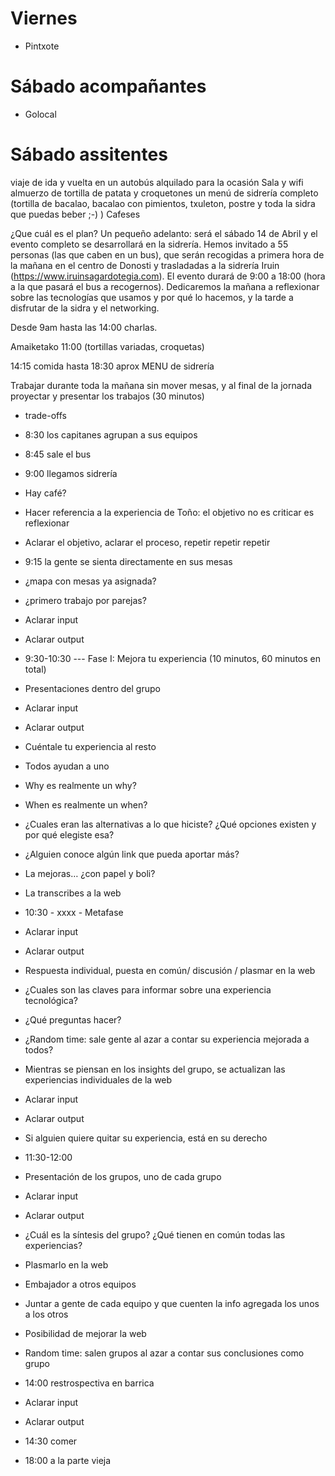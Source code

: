 # Viernes
 - Pintxote
 
# Sábado acompañantes
 - Golocal
 
# Sábado assitentes



viaje de ida y vuelta en un autobús alquilado para la ocasión
Sala y wifi
almuerzo de tortilla de patata y croquetones
un menú de sidrería completo (tortilla de bacalao, bacalao con pimientos, txuleton, postre y toda la sidra que puedas beber ;-) ) 
Cafeses

¿Que cuál es el plan? 
Un pequeño adelanto: será el sábado 14 de Abril y el evento completo se desarrollará en la sidrería. Hemos invitado a 55 personas (las que caben en un bus), que serán recogidas a primera hora de la mañana en el centro de Donosti y trasladadas a la sidrería Iruin (https://www.iruinsagardotegia.com). El evento durará de 9:00 a 18:00 (hora a la que pasará el bus a recogernos). Dedicaremos la mañana a reflexionar sobre las tecnologías que usamos y por qué lo hacemos, y la tarde a disfrutar de la sidra y el networking.

Desde 9am hasta las 14:00 charlas. 

Amaiketako 11:00 (tortillas variadas, croquetas) 

14:15 comida hasta 18:30 aprox MENU de sidrería

Trabajar durante toda la mañana sin mover mesas, y al final de la jornada proyectar y presentar los trabajos (30 minutos) 




- trade-offs
- 8:30 los capitanes agrupan a sus equipos
- 8:45 sale el bus
- 9:00 llegamos sidrería
- Hay café?
- Hacer referencia a la experiencia de Toño: el objetivo no es criticar es reflexionar
- Aclarar el objetivo, aclarar el proceso, repetir repetir repetir
- 9:15 la gente se sienta directamente en sus mesas
- ¿mapa con mesas ya asignada?
- ¿primero trabajo por parejas?
- Aclarar input
- Aclarar output
- 9:30-10:30 --- Fase I: Mejora tu experiencia (10 minutos, 60 minutos en total)
- Presentaciones dentro del grupo
- Aclarar input
- Aclarar output
- Cuéntale tu experiencia al resto
- Todos ayudan a uno
- Why es realmente un why?
- When es realmente un when?
- ¿Cuales eran las alternativas a lo que hiciste? ¿Qué opciones existen y por qué elegiste esa?
- ¿Alguien conoce algún link que pueda aportar más?
- La mejoras… ¿con papel y boli?
- La transcribes a la web
- 10:30 - xxxx - Metafase
- Aclarar input
- Aclarar output
- Respuesta individual, puesta en común/ discusión / plasmar en la web
- ¿Cuales son las claves para informar sobre una experiencia tecnológica?
- ¿Qué preguntas hacer?
- ¿Random time: sale gente al azar a contar su experiencia mejorada a todos?
- Mientras se piensan en los insights del grupo, se actualizan las experiencias individuales de la web
- Aclarar input
- Aclarar output
- Si alguien quiere quitar su experiencia, está en su derecho
- 11:30-12:00
- Presentación de los grupos, uno de cada grupo
- Aclarar input
- Aclarar output
- ¿Cuál es la síntesis del grupo? ¿Qué tienen en común todas las experiencias?
- Plasmarlo en la web
- Embajador a otros equipos
- Juntar a gente de cada equipo y que cuenten la info agregada los unos a los otros
- Posibilidad de mejorar la web

- Random time: salen grupos al azar a contar sus conclusiones como grupo
- 14:00 restrospectiva en barrica
- Aclarar input
- Aclarar output


- 14:30 comer
- 18:00 a la parte vieja
